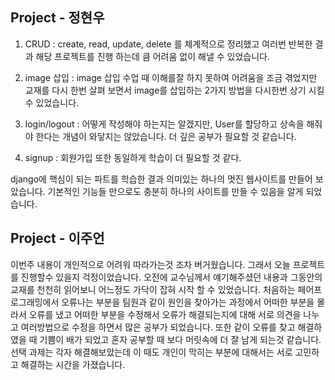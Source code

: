 ## Project - 정현우

1. CRUD : create, read, update, delete 를 체계적으로 정리했고 여러번 반복한 결과 해당 프로젝트를 진행 하는데 큼 어려움 없이 해낼 수 있었습니다.

2. image 삽입 : image 삽입 수업 때 이해를잘 하지 못하여 어려움을 조금 겪었지만 교재를 다시 한번 살펴 보면서 image를 삽입하는 2가지 방법을 다시한번 상기 시킬 수 있었습니다.

3. login/logout : 어떻게 작성해야 하는지는 알겠지만, User를 할당하고 상속을 해줘야 한다는 개념이 와닿지는 않았습니다. 더 깊은 공부가 필요할 것 같습니다.

4. signup : 회원가입 또한 동일하게 학습이 더 필요할 것 같다.

django에 핵심이 되는 파트를 학습한 결과 의미있는 하나의 멋진 웹사이트를 만들어 보았습니다. 기본적인 기능들 만으로도 충분히 하나의 사이트를 만들 수 있음을 알게 되었습니다.

## Project - 이주언

이번주 내용이 개인적으로 어려워 따라가는것 조차 버거웠습니다.
그래서 오늘 프로젝트를 진행할수 있을지 걱정이었습니다.
오전에 교수님께서 얘기해주셨던 내용과 그동안의 교재를 천천히 읽어보니 어느정도 가닥이 잡혀 시작 할 수 있었습니다.
처음하는 페어프로그래밍에서 오류나는 부분을 팀원과 같이 원인을 찾아가는 과정에서
어떠한 부분을 몰라서 오류를 냈고 어떠한 부분을 수정해서 오류가 해결되는지에 대해
서로 의견을 나누고 여러방법으로 수정을 하면서  많은 공부가 되었습니다.
또한 같이 오류를 찾고 해결하였을 때 기쁨이 배가 되었고 혼자 공부할 때 보다 머릿속에 더 잘 남게 되는것 같습니다.
선택 과제는 각자 해결해보았는데 이 때도 개인이 막히는 부분에 대해서는 서로 고민하고 해결하는 시간을 가졌습니다.